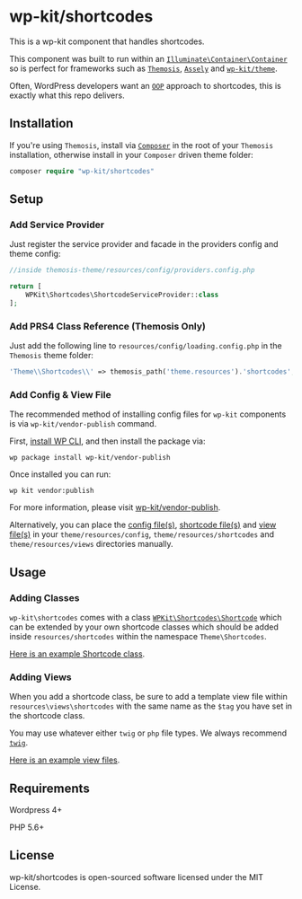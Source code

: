# wp-kit/shortcodes

This is a wp-kit component that handles shortcodes.

This component was built to run within an [```Illuminate\Container\Container```](https://github.com/illuminate/container/blob/master/Container.php) so is perfect for frameworks such as [```Themosis```](http://framework.themosis.com/), [```Assely```](https://assely.org/) and [```wp-kit/theme```](https://github.com/wp-kit/theme).

Often, WordPress developers want an [```OOP```](https://en.wikipedia.org/wiki/Object-oriented_programming) approach to shortcodes, this is exactly what this repo delivers.

## Installation

If you're using ```Themosis```, install via [```Composer```](https://getcomposer.org/) in the root of your ```Themosis``` installation, otherwise install in your ```Composer``` driven theme folder:

```php
composer require "wp-kit/shortcodes"
```

## Setup

### Add Service Provider

Just register the service provider and facade in the providers config and theme config:

```php
//inside themosis-theme/resources/config/providers.config.php

return [
    WPKit\Shortcodes\ShortcodeServiceProvider::class
];
```

### Add PRS4 Class Reference (Themosis Only)

Just add the following line to ```resources/config/loading.config.php``` in the ```Themosis``` theme folder:

```php
'Theme\\Shortcodes\\' => themosis_path('theme.resources').'shortcodes',
```

### Add Config & View File

The recommended method of installing config files for ```wp-kit``` components is via ```wp-kit/vendor-publish``` command.

First, [install WP CLI](http://wp-cli.org/), and then install the package via:

```wp package install wp-kit/vendor-publish```

Once installed you can run:

```wp kit vendor:publish```

For more information, please visit [wp-kit/vendor-publish](https://github.com/wp-kit/vendor-publish).

Alternatively, you can place the [config file(s)](config), [shortcode file(s)](shortcodes) and [view file(s)](views) in your ```theme/resources/config```, ```theme/resources/shortcodes``` and ```theme/resources/views``` directories manually.

## Usage

### Adding Classes

```wp-kit\shortcodes``` comes with a class [```WPKit\Shortcodes\Shortcode```](src/Shortcodes/Shortcode.php) which can be extended by your own shortcode classes which should be added inside ```resources/shortcodes``` within the namespace ```Theme\Shortcodes```. 

[Here is an example Shortcode class](shortcodes/Test.php).

### Adding Views

When you add a shortcode class, be sure to add a template view file within ```resources\views\shortcodes``` with the same name as the ```$tag``` you have set in the shortcode class.

You may use whatever either ```twig``` or ```php``` file types. We always recommend [```twig```](https://twig.symfony.com/).

[Here is an example view files](views/shortcodes/tests/test.twig).

## Requirements

Wordpress 4+

PHP 5.6+

## License

wp-kit/shortcodes is open-sourced software licensed under the MIT License.
